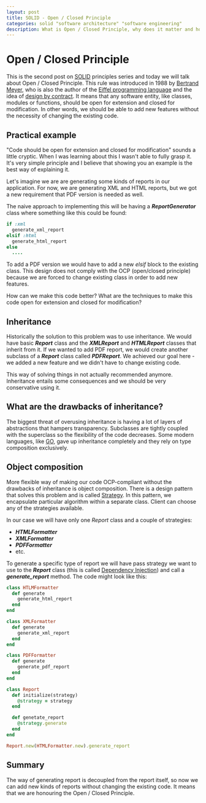 ```yaml
---
layout: post
title: SOLID - Open / Closed Principle
categories: solid "software architecture" "software engineering"
description: What is Open / Closed Principle, why does it matter and how to apply it?
---
```


# Open / Closed Principle

This is the second post on [SOLID](https://en.wikipedia.org/wiki/SOLID_(object-oriented_design)) principles series and today we will talk about Open / Closed Principle. This rule was introduced in 1988 by [Bertrand Meyer](https://en.wikipedia.org/wiki/Bertrand_Meyer), who is also the author of the [Eiffel programming language](https://en.wikipedia.org/wiki/Eiffel_(programming_language)) and the idea of [design by contract](https://en.wikipedia.org/wiki/Design_by_contract). It means that any software entity, like classes, modules or functions, should be open for extension and closed for modification. In other words, we should be able to add new features without the necessity of changing the existing code.

## Practical example

"Code should be open for extension and closed for modification" sounds a little cryptic. When I was learning about this I wasn't able to fully grasp it. It's very simple principle and I believe that showing you an example is the best way of explaining it.

Let's imagine we are are generating some kinds of reports in our application. For now, we are generating XML and HTML reports, but we got a new requirement that PDF version is needed as well.

The naive approach to implementing this will be having a _**ReportGenerator**_ class where something like this could be found:

```ruby
if :xml
  generate_xml_report
elsif :html
  generate_html_report
else
  ....
```

To add a PDF version we would have to add a new _elsif_ block to the existing class. This design does not comply with the OCP (open/closed principle) because we are forced to change existing class in order to add new features.

How can we make this code better? What are the techniques to make this code open for extension and closed for modification?

## Inheritance

Historically the solution to this problem was to use inheritance. We would have basic _**Report**_ class and the _**XMLReport**_ and _**HTMLReport**_ classes that inherit from it. If we wanted to add PDF report, we would create another subclass of a _**Report**_ class called _**PDFReport**_. 
We achieved our goal here - we added a new feature and we didn't have to change existing code. 

This way of solving things in not actually recommended anymore. Inheritance entails some consequences and we should be very conservative using it.

## What are the drawbacks of inheritance?

The biggest threat of overusing inheritance is having a lot of layers of abstractions that hampers transparency. Subclasses are tightly coupled with the superclass so the flexibility of the code decreases. Some modern languages, like [GO](https://golang.org/), gave up inheritance completely and they rely on type composition exclusively.

## Object composition

More flexible way of making our code OCP-compliant without the drawbacks of inheritance is object composition. There is a design pattern that solves this problem and is called [Strategy](https://en.wikipedia.org/wiki/Strategy_pattern). In this pattern, we encapsulate particular algorithm within a separate class. Client can choose any of the strategies available.

In our case we will have only one _*Report*_ class and a couple of strategies:
- _**HTMLFormatter**_
- _**XMLFormatter**_
- _**PDFFormatter**_
- etc.

To generate a specific type of report we will have pass strategy we want to use to the _**Report**_ class (this is called [Dependency Injection](https://en.wikipedia.org/wiki/Dependency_injection)) and call a _**generate_report**_ method. The code might look like this:

```ruby
class HTLMFormatter
  def generate
    generate_html_report
  end
end

class XMLFormatter
  def generate
    generate_xml_report
  end
end

class PDFFormatter
  def generate
    generate_pdf_report
  end
end

class Report
  def initialize(strategy)
    @strategy = strategy
  end

  def genetate_report
    @strategy.generate
  end
end

Report.new(HTMLFormatter.new).generate_report
```

## Summary

The way of generating report is decoupled from the report itself, so now we can add new kinds of reports without changing the existing code. It means that we are honouring the Open / Closed Principle.
